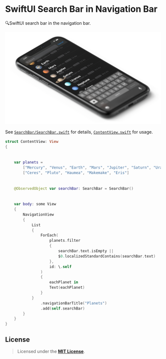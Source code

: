 # SwiftUI Search Bar in Navigation Bar
🔍SwiftUI search bar in the navigation bar.


<p align="center"><img src="SwiftUI_Search_Bar_in_Navigation_Bar/Documentation/SwiftUI_Search_Bar_in_Navigation_Bar@2x.png" width="900"></p>


See [`SearchBar/SearchBar.swift`] for details, [`ContentView.swift`] for usage.

```Swift
struct ContentView: View
{
    
    
    var planets =
        ["Mercury", "Venus", "Earth", "Mars", "Jupiter", "Saturn", "Uranus", "Neptune"] +
        ["Ceres", "Pluto", "Haumea", "Makemake", "Eris"]
    
    
    @ObservedObject var searchBar: SearchBar = SearchBar()
    
    
    var body: some View
    {
        NavigationView
        {
            List
            {                
                ForEach(
                    planets.filter
                    {
                        searchBar.text.isEmpty ||
                        $0.localizedStandardContains(searchBar.text)
                    },
                    id: \.self
                )
                {
                    eachPlanet in
                    Text(eachPlanet)
                }
            }
                .navigationBarTitle("Planets")
                .add(self.searchBar)
        }
    }
}
```


## License

> Licensed under the [**MIT License**](https://en.wikipedia.org/wiki/MIT_License).


[`SearchBar/SearchBar.swift`]: SwiftUI_Search_Bar_in_Navigation_Bar/SearchBar/SearchBar.swift
[`ContentView.swift`]: SwiftUI_Search_Bar_in_Navigation_Bar/ContentView.swift

